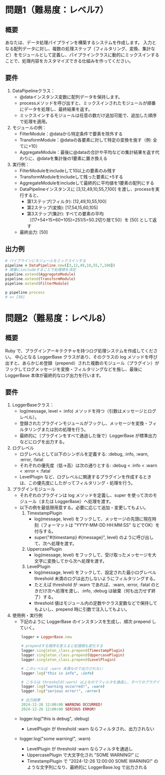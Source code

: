 # 問題1（難易度：レベル7）
## 概要
あなたは、データ処理パイプラインを構築するシステムを作成します。
入力となる配列データに対し、複数の処理ステップ（フィルタリング、変換、集計など）をモジュールとして定義し、パイプラインクラスに動的にミックスインすることで、処理内容をカスタマイズできる仕組みを作ってください。

## 要件
1. DataPipelineクラス：
    * @dataインスタンス変数に配列データを保持します。
    * processメソッドを呼び出すと、ミックスインされたモジュールが順番にデータを処理し、最終結果を返す。
    * ミックスインするモジュールは任意の数だけ追加可能で、追加した順序で処理を適用。
2. モジュールの例：
    * FilterModule：@dataから特定条件で要素を除外する
    * TransformModule：@dataの各要素に対して特定の変換を施す（例: 全てに+10）
    * AggregateModule：最後に@dataの合計や平均などの集計結果を返す代わりに、@dataを集計後の1要素に置き換える
3. 実行例：
    * FilterModuleをincludeして10以上の要素のみ残す
    * TransformModuleをincludeして残った要素に+5する
    * AggregateModuleをincludeして最終的に平均値を1要素の配列にする
    * DataPipelineインスタンスに [3,12,49,10,55,7,100] を渡し、processを実行すると、
        * 第1ステップ(フィルタ): [12,49,10,55,100]
        * 第2ステップ(変換): [17,54,15,60,105]
        * 第3ステップ(集計): すべての要素の平均（(17+54+15+60+105)=251/5=50.2切り捨て50）を [50] として返す
    * 最終出力: [50]
## 出力例
```ruby
# パイプラインにモジュールをミックスインする
pipeline = DataPipeline.new([3,12,49,10,55,7,100])
# 順番にincludeすることで処理順を決定
pipeline.extend(AggregateModule)
pipeline.extend(TransformModule)
pipeline.extend(FilterModule)

p pipeline.process
# => [50]
```

# 問題2（難易度：レベル8）
## 概要
Ruby で、プラグインアーキテクチャを持つログ処理システムを作成してください。
中心となる LoggerBase クラスがあり、そのクラスの log メソッドを呼び出すと、あらかじめ登録（prepend）された複数のモジュール（プラグイン）がフックしてログメッセージを変換・フィルタリングなどを施し、最後に LoggerBase 本体が最終的なログ出力を行います。

## 要件
1. LoggerBaseクラス：
    * log(message, level = :info) メソッドを持つ（引数はメッセージとログレベル）。
    * 登録されたプラグインモジュールがフックし、メッセージを変換・フィルタリングまたは別の処理を行う。
    * 最終的に（プラグインをすべて通過した後で）LoggerBase が標準出力などにログを出力する。
2. ログレベル
    * ログレベルとして以下のシンボルを定義する: :debug, :info, :warn, :error, :fatal
    * それぞれの優先度（低→高）は次の通りとする: :debug < :info < :warn < :error < :fatal
    * LevelPlugin など、ログレベルに関連するプラグインを作成するときは、この優先度にしたがってフィルタリング・処理を行う。
3. プラグインモジュール
    * それぞれのプラグインは log メソッドを定義し、super を使って次のモジュール（または LoggerBase）へ処理を渡す。
    * 以下の例を最低限用意する。必要に応じて追加・変更してもよい。
        1. TimestampPlugin
            * log(message, level) をフックして、メッセージの先頭に現在時刻（フォーマットは "YYYY-MM-DD HH:MM:SS" などでOK）を付与する。
            * super("#{timestamp} #{message}", level) のように呼び出して、次へ処理を渡す。
        2. UppercasePlugin
            * log(message, level) をフックして、受け取ったメッセージを大文字に変換してから次へ処理を渡す。
        3. LevelPlugin
            * log(message, level) をフックして、設定された最小ログレベル threshold 未満のログは出力しないようにフィルタリングする。
            * たとえば threshold が :warn であれば、:warn, :error, :fatal のときだけ次へ処理を渡し、:info, :debug は破棄（何も出力せず終了）する。
            * threshold 値はモジュール内の定数やクラス変数などで保持してもよいし、prepend 時に引数で注入してもよい。
4. 使用例・実行例
    * 下記のように LoggerBase のインスタンスを生成し、順次 prepend していく。
    ```ruby
        logger = LoggerBase.new

        # prependする順序を変えると処理順も変化する
        logger.singleton_class.prepend(TimestampPlugin)
        logger.singleton_class.prepend(UppercasePlugin)
        logger.singleton_class.prepend(LevelPlugin)

        # このレベルは :warn 未満なので出力されない
        logger.log("this is info", :info)

        # こちらは threshold(:warn) 以上なのでフィルタを通過し、すべてのプラグインを通る
        logger.log("warning occurred!", :warn)
        logger.log("serious error!", :error)

        # 出力結果
        2024-12-26 12:00:00 WARNING OCCURRED!
        2024-12-26 12:00:00 SERIOUS ERROR!
    ```
    * logger.log("this is debug", :debug)
        * LevelPlugin が threshold :warn ならフィルタされ、出力されない

    * logger.log("some warning!", :warn)
        * LevelPlugin が threshold :warn ならフィルタを通過し
        * UppercasePlugin で大文字化され "SOME WARNING!" に
        * TimestampPlugin で "2024-12-26 12:00:00 SOME WARNING!" のような文字列になり、最終的に LoggerBase.log で出力される

